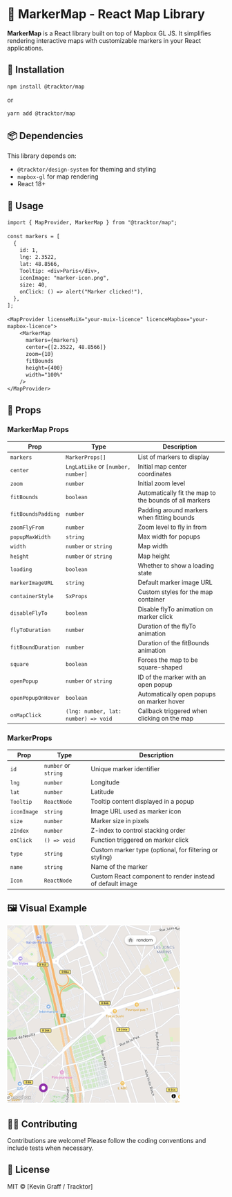 # 📍 MarkerMap - React Map Library

**MarkerMap** is a React library built on top of Mapbox GL JS. It simplifies rendering interactive maps with customizable markers in your React applications.

## 🚀 Installation

```bash
npm install @tracktor/map
```

or

```bash
yarn add @tracktor/map
```

## 📦 Dependencies

This library depends on:

- `@tracktor/design-system` for theming and styling
- `mapbox-gl` for map rendering
- React 18+

## 🔧 Usage

```tsx
import { MapProvider, MarkerMap } from "@tracktor/map";

const markers = [
  {
    id: 1,
    lng: 2.3522,
    lat: 48.8566,
    Tooltip: <div>Paris</div>,
    iconImage: "marker-icon.png",
    size: 40,
    onClick: () => alert("Marker clicked!"),
  },
];

<MapProvider licenseMuiX="your-muix-licence" licenceMapbox="your-mapbox-licence">
    <MarkerMap
      markers={markers}
      center={[2.3522, 48.8566]}
      zoom={10}
      fitBounds
      height={400}
      width="100%"
    />
</MapProvider>
```

## 🧩 Props

### MarkerMap Props

| Prop               | Type                             | Description                                                             |
|--------------------|----------------------------------|-------------------------------------------------------------------------|
| `markers`          | `MarkerProps[]`                  | List of markers to display                                              |
| `center`           | `LngLatLike` or `[number, number]` | Initial map center coordinates                                         |
| `zoom`             | `number`                         | Initial zoom level                                                      |
| `fitBounds`        | `boolean`                        | Automatically fit the map to the bounds of all markers                 |
| `fitBoundsPadding` | `number`                         | Padding around markers when fitting bounds                             |
| `zoomFlyFrom`      | `number`                         | Zoom level to fly in from                                              |
| `popupMaxWidth`    | `string`                         | Max width for popups                                                   |
| `width`            | `number` or `string`             | Map width                                                               |
| `height`           | `number` or `string`             | Map height                                                              |
| `loading`          | `boolean`                        | Whether to show a loading state                                        |
| `markerImageURL`   | `string`                         | Default marker image URL                                               |
| `containerStyle`   | `SxProps`                        | Custom styles for the map container                                    |
| `disableFlyTo`     | `boolean`                        | Disable flyTo animation on marker click                                |
| `flyToDuration`    | `number`                         | Duration of the flyTo animation                                        |
| `fitBoundDuration` | `number`                         | Duration of the fitBounds animation                                    |
| `square`           | `boolean`                        | Forces the map to be square-shaped                                     |
| `openPopup`        | `number` or `string`             | ID of the marker with an open popup                                    |
| `openPopupOnHover` | `boolean`                        | Automatically open popups on marker hover                              |
| `onMapClick`       | `(lng: number, lat: number) => void` | Callback triggered when clicking on the map                         |

### MarkerProps

| Prop        | Type                 | Description                                                   |
|-------------|----------------------|---------------------------------------------------------------|
| `id`        | `number` or `string` | Unique marker identifier                                      |
| `lng`       | `number`             | Longitude                                                     |
| `lat`       | `number`             | Latitude                                                      |
| `Tooltip`   | `ReactNode`          | Tooltip content displayed in a popup                          |
| `iconImage` | `string`             | Image URL used as marker icon                                 |
| `size`      | `number`             | Marker size in pixels                                         |
| `zIndex`    | `number`             | Z-index to control stacking order                             |
| `onClick`   | `() => void`         | Function triggered on marker click                            |
| `type`      | `string`             | Custom marker type (optional, for filtering or styling)       |
| `name`      | `string`             | Name of the marker                                            |
| `Icon`      | `ReactNode`          | Custom React component to render instead of default image     |

## 🖼 Visual Example

<img src="./src/assets/example.png" alt="MarkerMap Example" width="400" />

## 🧑‍💻 Contributing

Contributions are welcome! Please follow the coding conventions and include tests when necessary.

## 📄 License

MIT © [Kevin Graff / Tracktor]
